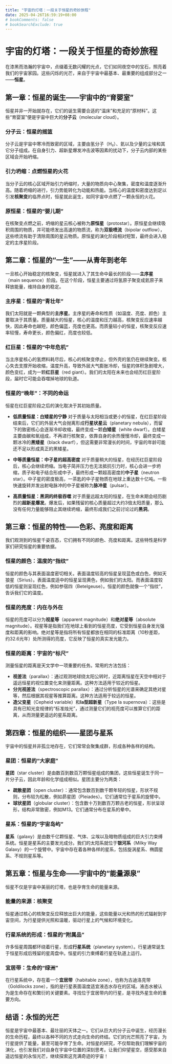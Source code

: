 ```yaml
---
title: "宇宙的灯塔：一段关于恒星的奇妙旅程"
date: 2025-04-26T16:59:19+08:00
# bookComments: false
# bookSearchExclude: true
---
```

# 宇宙的灯塔：一段关于恒星的奇妙旅程

在漆黑而浩瀚的宇宙中，点缀着无数闪耀的光点，它们如同夜空中的宝石，照亮着我们的宇宙家园。这些闪烁的光芒，来自于宇宙中最基本、最重要的组成部分之一——**恒星**。

## 第一章：恒星的诞生——宇宙中的“育婴室”

恒星并非一开始就存在，它们的诞生需要合适的“温床”和充足的“原材料”。这些“育婴室”便是宇宙中巨大的**分子云**（molecular cloud）。

### 分子云：恒星的摇篮

分子云是宇宙中寒冷而致密的区域，主要由氢分子（H₂）、氦以及少量的尘埃和其它分子组成。在自身引力、超新星爆发冲击波等因素的扰动下，分子云内部的某些区域会开始坍缩。

### 引力坍缩：点燃恒星的火花

当分子云的核心区域开始引力坍缩时，大量的物质向中心聚集，密度和温度逐渐升高。随着坍缩的进行，引力势能转化为动能和热能。当核心的温度和密度达到足以引发**核聚变**的临界点时，恒星就此诞生，如同宇宙中点燃了一颗永恒的火花。

### 原恒星：恒星的“婴儿期”

在核聚变点燃之前，坍缩的星云核心被称为**原恒星**（protostar）。原恒星会继续吸积周围的物质，并可能喷发出高速的物质流，称为**双极喷流**（bipolar outflow），这些喷流有助于清除周围的星云物质。原恒星的演化阶段相对短暂，最终会进入稳定的主序星阶段。

## 第二章：恒星的“一生”——从青年到老年

一旦核心开始稳定的核聚变，恒星就进入了其生命中最长的阶段——**主序星**（main sequence）阶段。在这个阶段，恒星主要通过将氢原子聚变成氦原子来释放能量，维持自身的稳定。

### 主序星：恒星的“青壮年”

我们太阳就是一颗典型的**主序星**。主序星的寿命和性质（如温度、亮度、颜色）主要取决于其质量。质量越大的恒星，核心的温度和压力越高，核聚变反应速率越快，因此寿命也越短，颜色偏蓝，亮度也更高。而质量较小的恒星，核聚变反应速率较慢，寿命更长，颜色偏红，亮度也较低。

### 红巨星：恒星的“中年危机”

当主序星核心的氢燃料耗尽后，核心的核聚变停止，但外壳的氢仍在继续聚变。核心失去支撑开始收缩，温度升高，导致外层大气膨胀冷却，恒星的体积急剧增大，颜色变红，成为一颗**红巨星**（red giant）。我们的太阳在未来也会经历红巨星阶段，届时它可能会吞噬掉地球的轨道。

### 恒星的“晚年”：不同的命运

恒星在红巨星阶段之后的演化取决于其初始质量。

* **低质量恒星：白矮星的宁静** 对于质量与太阳相当或更小的恒星，在红巨星阶段结束后，它们的外层大气会抛离形成**行星状星云**（planetary nebula），而留下的致密核心会逐渐冷却收缩，最终变成一颗**白矮星**（white dwarf）。白矮星主要由碳和氧组成，不再进行核聚变，依靠自身的余热慢慢冷却，最终变成一颗冰冷的**黑矮星**（black dwarf），但这需要非常漫长的时间，宇宙的年龄可能还不足以形成真正的黑矮星。

* **中等质量恒星：中子星的超高密度** 对于质量稍大的恒星，在经历红巨星阶段后，核心会继续坍缩。当电子简并压力也无法抵抗引力时，核心会进一步坍缩，质子和电子结合形成中子，最终形成一颗超高密度的**中子星**（neutron star）。中子星的密度极高，一茶匙的中子星物质在地球上重达数十亿吨。一些快速旋转并发出射电脉冲的中子星被称为**脉冲星**（pulsar）。

* **高质量恒星：黑洞的终极吞噬** 对于质量远超太阳的恒星，在生命末期会经历剧烈的**超新星爆发**。爆发后，如果残留的核心质量超过大约3倍太阳质量，那么没有任何力量能够阻止其继续坍缩，最终形成我们之前讨论过的**黑洞**。

## 第三章：恒星的特性——色彩、亮度和距离

我们观测到的恒星千姿百态，它们拥有不同的颜色、亮度和距离。这些特性是科学家们研究恒星的重要依据。

### 恒星的颜色：温度的“指纹”

恒星的颜色与其表面温度密切相关。表面温度较高的恒星呈现蓝色或白色，例如天狼星（Sirius）。表面温度适中的恒星呈现黄色，例如我们的太阳。而表面温度较低的恒星则呈现红色，例如参宿四（Betelgeuse）。恒星的颜色就像一个“指纹”，告诉我们它的温度。

### 恒星的亮度：内在与外在

恒星的亮度可以分为**视星等**（apparent magnitude）和**绝对星等**（absolute magnitude）。视星等是指我们在地球上看到的恒星亮度，它受到恒星自身发光强度和距离的影响。绝对星等是指将所有恒星都放在相同的标准距离（10秒差距，约32.6光年）处所测得的亮度，它反映了恒星的真实发光能力。

### 恒星的距离：宇宙的“标尺”

测量恒星的距离是天文学中一项重要的任务。常用的方法包括：

* **视差法**（parallax）：通过观测地球绕太阳公转时，近距离恒星在天空中相对于遥远恒星的视位置变化来测量距离。这种方法适用于较近的恒星。
* **分光视差法**（spectroscopic parallax）：通过分析恒星的光谱来确定其绝对星等，然后根据其视星等推算距离。这种方法适用于较远的恒星。
* **造父变星**（Cepheid variable）和**Ia型超新星**（Type Ia supernova）：这些是具有已知光变规律的“标准烛光”，通过测量它们的视亮度可以推算它们的距离，从而测量更遥远的星系距离。

## 第四章：恒星的组织——星团与星系

宇宙中的恒星并非孤立地存在，它们常常会聚集成群，形成各种各样的结构。

### 星团：恒星的“大家庭”

**星团**（star cluster）是由数百到数百万颗恒星组成的集团，这些恒星诞生于同一片分子云，因此年龄和化学组成相似。星团主要分为两类：

* **疏散星团**（open cluster）：通常包含数百到数千颗年轻的恒星，形状不规则，分布较为松散，例如昴星团（Pleiades）。它们通常位于星系的旋臂中。
* **球状星团**（globular cluster）：包含数十万到数百万颗古老的恒星，形状呈球形，结构非常致密，例如M13。它们通常分布在星系的晕中。

### 星系：恒星的“宇宙岛屿”

**星系**（galaxy）是由数千亿颗恒星、气体、尘埃以及暗物质组成的巨大引力束缚系统。恒星是星系的主要发光成分。我们的太阳系就位于**银河系**（Milky Way Galaxy）的一个旋臂中。宇宙中存在着各种各样的星系，包括旋涡星系、椭圆星系、不规则星系等。

## 第五章：恒星与生命——宇宙中的“能量源泉”

恒星不仅是宇宙中美丽的灯塔，也是孕育生命的能量来源。

### 能量的来源：核聚变

恒星通过核心的核聚变反应释放出巨大的能量，这些能量以光和热的形式辐射到宇宙空间，为行星提供光照和温暖，驱动行星上的气候和环境变化。

### 行星系统的形成：恒星的“附属品”

许多恒星周围都环绕着行星，形成**行星系统**（planetary system）。行星通常诞生于恒星形成后残留的星周盘中。恒星的引力束缚着行星在轨道上运行。

### 宜居带：生命的“绿洲”

在行星系统中，存在着一个**宜居带**（habitable zone），也称为古迪洛克带（Goldilocks zone），指的是行星表面温度适宜液态水存在的区域。液态水被认为是生命存在和繁衍的关键要素。寻找位于宜居带内的行星，是寻找外星生命的重要方向。

## 结语：永恒的光芒

恒星是宇宙中最基本、最壮丽的天体之一。它们从巨大的分子云中诞生，经历漫长的生命历程，最终以各种不同的方式走向生命的终结。它们的光芒照亮了宇宙，为行星提供了能量，甚至可能孕育了生命。对恒星的研究，不仅帮助我们理解宇宙的演化，也引发我们对自身在宇宙中位置的深刻思考。让我们仰望星空，感受那来自遥远恒星的永恒光芒，继续探索这充满奇迹的宇宙！